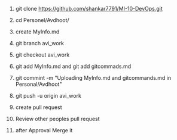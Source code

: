 1. git clone https://github.com/shankar7791/MI-10-DevOps.git

2. cd Personel/Avdhoot/

3. create MyInfo.md

4. git branch avi_work

5. git checkout avi_work

6. git add MyInfo.md
   and git add gitcommads.md

7. git commint -m "Uploading MyInfo.md and gitcommands.md in Personal/Avdhoot"

8. git push -u origin avi_work

9. create pull request

10. Review other peoples pull request

11. after Approval Merge it
